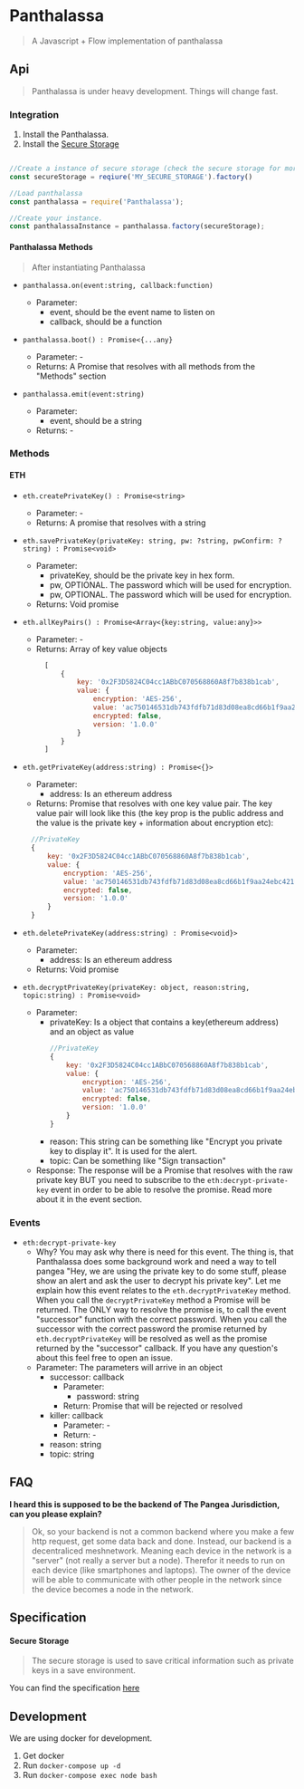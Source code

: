 # Panthalassa
> A Javascript + Flow implementation of panthalassa

## Api
> Panthalassa is under heavy development. Things will change fast.

### Integration
1. Install the Panthalassa.
2. Install the [Secure Storage](#secure-storage)
````js

//Create a instance of secure storage (check the secure storage for more information)
const secureStorage = reqiure('MY_SECURE_STORAGE').factory()

//Load panthalassa
const panthalassa = require('Panthalassa');

//Create your instance. 
const panthalassaInstance = panthalassa.factory(secureStorage);

````

#### Panthalassa Methods
> After instantiating Panthalassa

*  `panthalassa.on(event:string, callback:function)`
    * Parameter: 
        * event, should be the event name to listen on
        * callback, should be a function
*  `panthalassa.boot() : Promise<{...any}`
    * Parameter: -
    * Returns: A Promise that resolves with all methods from the "Methods" section
 
* `panthalassa.emit(event:string)`
    * Parameter:
        * event, should be a string
    * Returns: -

### Methods

#### ETH
* `eth.createPrivateKey() : Promise<string>`
    * Parameter: - 
    * Returns: A promise that resolves with a string

* `eth.savePrivateKey(privateKey: string, pw: ?string, pwConfirm: ?string) : Promise<void>`
    * Parameter:
        * privateKey, should be the private key in hex form.
        * pw, OPTIONAL. The password which will be used for encryption.
        * pw, OPTIONAL. The password which will be used for encryption.
    * Returns: Void promise

* `eth.allKeyPairs() : Promise<Array<{key:string, value:any}>>`
    * Parameter: -
    * Returns: Array of key value objects
        ````js
          [
              {
                  key: '0x2F3D5824C04cc1ABbC070568860A8f7b838b1cab',
                  value: {
                      encryption: 'AES-256',
                      value: 'ac750146531db743fdfb71d83d08ea8cd66b1f9aa24ebc42184f2c33955a9bd5',
                      encrypted: false,
                      version: '1.0.0'
                  }
              }
          ]
        ````    
* `eth.getPrivateKey(address:string) : Promise<{}>`
    * Parameter:
        * address: Is an ethereum address
    * Returns: Promise that resolves with one key value pair. The key value pair will look like this (the key prop is the public address and the value is the private key + information about encryption etc): 
    ````js
      //PrivateKey
      {
          key: '0x2F3D5824C04cc1ABbC070568860A8f7b838b1cab',
          value: {
              encryption: 'AES-256',
              value: 'ac750146531db743fdfb71d83d08ea8cd66b1f9aa24ebc42184f2c33955a9bd5',
              encrypted: false,
              version: '1.0.0'
          }
      }
    ````
* `eth.deletePrivateKey(address:string) : Promise<void}>`
    * Parameter:
        * address: Is an ethereum address
    * Returns: Void promise
    
* `eth.decryptPrivateKey(privateKey: object, reason:string, topic:string) : Promise<void>`
    * Parameter: 
        * privateKey: Is a object that contains a key(ethereum address) and an object as value
          ````js
          //PrivateKey
          {
              key: '0x2F3D5824C04cc1ABbC070568860A8f7b838b1cab',
              value: {
                  encryption: 'AES-256',
                  value: 'ac750146531db743fdfb71d83d08ea8cd66b1f9aa24ebc42184f2c33955a9bd5',
                  encrypted: false,
                  version: '1.0.0'
              }
          }
          ````
        * reason: This string can be something like "Encrypt you private key to display it". It is used for the alert. 
        * topic: Can be something like "Sign transaction"
    * Response: The response will be a Promise that resolves with the raw private key BUT you need to subscribe to the `eth:decrypt-private-key` event in order to be able to resolve the promise. Read more about it in the event section.
### Events

* `eth:decrypt-private-key`
    * Why? You may ask why there is need for this event. The thing is, that Panthalassa does some background work and need a way to tell pangea "Hey, we are using the private key to do some stuff, please show an alert and ask the user to decrypt his private key". Let me explain how this event relates to the `eth.decryptPrivateKey` method. When you call the `decryptPrivateKey` method a Promise will be returned. The ONLY way to resolve the promise is, to call the event "successor" function with the correct password. When you call the successor with the correct password the promise returned by `eth.decryptPrivateKey` will be resolved as well as the promise returned by the "successor" callback. If you have any question's about this feel free to open an issue.
    * Parameter: The parameters will arrive in an object
        * successor: callback
            * Parameter: 
                * password: string
            * Return: Promise that will be rejected or resolved
        * killer: callback
            * Parameter: -
            * Return: -
        * reason: string
        * topic: string
## FAQ

**I heard this is supposed to be the backend of The Pangea Jurisdiction, can you please explain?**
>Ok, so your backend is not a common backend where you make a few http request, get some data back and done. Instead, our backend is a decentraliced meshnetwork. Meaning each device in the network is a "server" (not really a server but a node). Therefor it needs to run on each device (like smartphones and laptops). The owner of the device will be able to communicate with other people in the network since the device becomes a node in the network.

## Specification

#### Secure Storage
> The secure storage is used to save critical information such as private keys in a save environment. 

You can find the specification [here](./src/specification/secureStorageInterface.js)

## Development

We are using docker for development.

1. Get docker
2. Run `docker-compose up -d`
3. Run `docker-compose exec node bash`